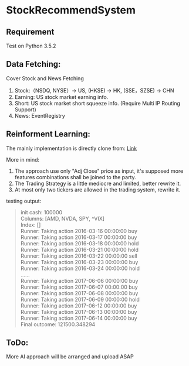 # StockRecommendSystem


## Requirement
Test on Python 3.5.2

## Data Fetching:
Cover Stock and News Fetching
1. Stock:（NSDQ, NYSE）-> US, (HKSE) -> HK, (SSE，SZSE) -> CHN
2. Earning: US stock market earning info.
3. Short: US stock market short squeeze info. (Require Multi IP Routing Support)
4. News: EventRegistry

## Reinforment Learning:
The mainly implementation is directly clone from: [Link](https://github.com/shenyichen105/Deep-Reinforcement-Learning-in-Stock-Trading)

More in mind:
1. The approach use only "Adj Close" price as input, it's supposed more features combinations shall be joined to the party.
2. The Trading Strategy is a little mediocre and limited, better rewrite it.
3. At most only two tickers are allowed in the trading system, rewrite it.

testing output:
> init cash:  100000  
> Columns: [AMD, NVDA, SPY, ^VIX]  
> Index: []  
> Runner: Taking action 2016-03-16 00:00:00 buy  
> Runner: Taking action 2016-03-17 00:00:00 buy  
> Runner: Taking action 2016-03-18 00:00:00 hold  
> Runner: Taking action 2016-03-21 00:00:00 hold  
> Runner: Taking action 2016-03-22 00:00:00 sell  
> Runner: Taking action 2016-03-23 00:00:00 buy  
> Runner: Taking action 2016-03-24 00:00:00 hold  
> ......  
> Runner: Taking action 2017-06-06 00:00:00 buy  
> Runner: Taking action 2017-06-07 00:00:00 buy  
> Runner: Taking action 2017-06-08 00:00:00 buy  
> Runner: Taking action 2017-06-09 00:00:00 hold  
> Runner: Taking action 2017-06-12 00:00:00 buy  
> Runner: Taking action 2017-06-13 00:00:00 buy  
> Runner: Taking action 2017-06-14 00:00:00 buy  
> Final outcome: 121500.348294  


## ToDo:
More AI approach will be arranged and upload ASAP

